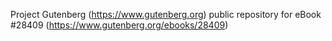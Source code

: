 Project Gutenberg (https://www.gutenberg.org) public repository for eBook #28409 (https://www.gutenberg.org/ebooks/28409)
